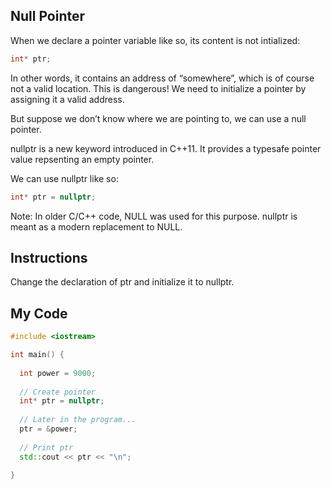 ## Null Pointer
When we declare a pointer variable like so, its content is not intialized:
```c++
int* ptr;
```
In other words, it contains an address of “somewhere”, which is of course not a valid location. This is dangerous! We need to initialize a pointer by assigning it a valid address.

But suppose we don’t know where we are pointing to, we can use a null pointer.

nullptr is a new keyword introduced in C++11. It provides a typesafe pointer value repsenting an empty pointer.

We can use nullptr like so:
```c++
int* ptr = nullptr;
```
Note: In older C/C++ code, NULL was used for this purpose. nullptr is meant as a modern replacement to NULL.

## Instructions

Change the declaration of ptr and initialize it to nullptr.

## My Code
```c++
#include <iostream>

int main() {
  
  int power = 9000;
  
  // Create pointer
  int* ptr = nullptr;
  
  // Later in the program...
  ptr = &power;
  
  // Print ptr
  std::cout << ptr << "\n";
  
}
```
